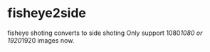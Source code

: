 # fisheye2side
fisheye shoting converts to side shoting
Only support 1080*1080 or 1920*1920 images now.
